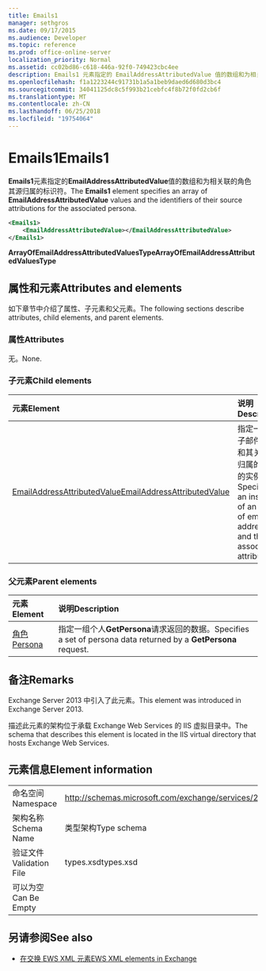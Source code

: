 ```yaml
---
title: Emails1
manager: sethgros
ms.date: 09/17/2015
ms.audience: Developer
ms.topic: reference
ms.prod: office-online-server
localization_priority: Normal
ms.assetid: cc02bd86-c618-446a-92f0-749423cbc4ee
description: Emails1 元素指定的 EmailAddressAttributedValue 值的数组和为相关联的角色其源归属的标识符。
ms.openlocfilehash: f1a1223244c91731b1a5a1beb9daed6d680d3bc4
ms.sourcegitcommit: 34041125dc8c5f993b21cebfc4f8b72f0fd2cb6f
ms.translationtype: MT
ms.contentlocale: zh-CN
ms.lasthandoff: 06/25/2018
ms.locfileid: "19754064"
---
```

# <a name="emails1"></a><span data-ttu-id="20e4d-103">Emails1</span><span class="sxs-lookup"><span data-stu-id="20e4d-103">Emails1</span></span>

<span data-ttu-id="20e4d-104">**Emails1**元素指定的**EmailAddressAttributedValue**值的数组和为相关联的角色其源归属的标识符。</span><span class="sxs-lookup"><span data-stu-id="20e4d-104">The **Emails1** element specifies an array of **EmailAddressAttributedValue** values and the identifiers of their source attributions for the associated persona.</span></span> 
  
```XML
<Emails1>
    <EmailAddressAttributedValue></EmailAddressAttributedValue>
</Emails1>
```

 <span data-ttu-id="20e4d-105">**ArrayOfEmailAddressAttributedValuesType**</span><span class="sxs-lookup"><span data-stu-id="20e4d-105">**ArrayOfEmailAddressAttributedValuesType**</span></span>
## <a name="attributes-and-elements"></a><span data-ttu-id="20e4d-106">属性和元素</span><span class="sxs-lookup"><span data-stu-id="20e4d-106">Attributes and elements</span></span>

<span data-ttu-id="20e4d-107">如下章节中介绍了属性、子元素和父元素。</span><span class="sxs-lookup"><span data-stu-id="20e4d-107">The following sections describe attributes, child elements, and parent elements.</span></span>
  
### <a name="attributes"></a><span data-ttu-id="20e4d-108">属性</span><span class="sxs-lookup"><span data-stu-id="20e4d-108">Attributes</span></span>

<span data-ttu-id="20e4d-109">无。</span><span class="sxs-lookup"><span data-stu-id="20e4d-109">None.</span></span>
  
### <a name="child-elements"></a><span data-ttu-id="20e4d-110">子元素</span><span class="sxs-lookup"><span data-stu-id="20e4d-110">Child elements</span></span>

|<span data-ttu-id="20e4d-111">**元素**</span><span class="sxs-lookup"><span data-stu-id="20e4d-111">**Element**</span></span>|<span data-ttu-id="20e4d-112">**说明**</span><span class="sxs-lookup"><span data-stu-id="20e4d-112">**Description**</span></span>|
|:-----|:-----|
|[<span data-ttu-id="20e4d-113">EmailAddressAttributedValue</span><span class="sxs-lookup"><span data-stu-id="20e4d-113">EmailAddressAttributedValue</span></span>](emailaddressattributedvalue.md) <br/> |<span data-ttu-id="20e4d-114">指定一个电子邮件地址和其关联的归属的数组的实例。</span><span class="sxs-lookup"><span data-stu-id="20e4d-114">Specifies an instance of an array of email addresses and their associated attributions.</span></span>  <br/> |
   
### <a name="parent-elements"></a><span data-ttu-id="20e4d-115">父元素</span><span class="sxs-lookup"><span data-stu-id="20e4d-115">Parent elements</span></span>

|<span data-ttu-id="20e4d-116">**元素**</span><span class="sxs-lookup"><span data-stu-id="20e4d-116">**Element**</span></span>|<span data-ttu-id="20e4d-117">**说明**</span><span class="sxs-lookup"><span data-stu-id="20e4d-117">**Description**</span></span>|
|:-----|:-----|
|[<span data-ttu-id="20e4d-118">角色</span><span class="sxs-lookup"><span data-stu-id="20e4d-118">Persona</span></span>](persona.md) <br/> |<span data-ttu-id="20e4d-119">指定一组个人**GetPersona**请求返回的数据。</span><span class="sxs-lookup"><span data-stu-id="20e4d-119">Specifies a set of persona data returned by a **GetPersona** request.</span></span>  <br/> |
   
## <a name="remarks"></a><span data-ttu-id="20e4d-120">备注</span><span class="sxs-lookup"><span data-stu-id="20e4d-120">Remarks</span></span>

<span data-ttu-id="20e4d-121">Exchange Server 2013 中引入了此元素。</span><span class="sxs-lookup"><span data-stu-id="20e4d-121">This element was introduced in Exchange Server 2013.</span></span>
  
<span data-ttu-id="20e4d-122">描述此元素的架构位于承载 Exchange Web Services 的 IIS 虚拟目录中。</span><span class="sxs-lookup"><span data-stu-id="20e4d-122">The schema that describes this element is located in the IIS virtual directory that hosts Exchange Web Services.</span></span>
  
## <a name="element-information"></a><span data-ttu-id="20e4d-123">元素信息</span><span class="sxs-lookup"><span data-stu-id="20e4d-123">Element information</span></span>

|||
|:-----|:-----|
|<span data-ttu-id="20e4d-124">命名空间</span><span class="sxs-lookup"><span data-stu-id="20e4d-124">Namespace</span></span>  <br/> |http://schemas.microsoft.com/exchange/services/2006/types  <br/> |
|<span data-ttu-id="20e4d-125">架构名称</span><span class="sxs-lookup"><span data-stu-id="20e4d-125">Schema Name</span></span>  <br/> |<span data-ttu-id="20e4d-126">类型架构</span><span class="sxs-lookup"><span data-stu-id="20e4d-126">Type schema</span></span>  <br/> |
|<span data-ttu-id="20e4d-127">验证文件</span><span class="sxs-lookup"><span data-stu-id="20e4d-127">Validation File</span></span>  <br/> |<span data-ttu-id="20e4d-128">types.xsd</span><span class="sxs-lookup"><span data-stu-id="20e4d-128">types.xsd</span></span>  <br/> |
|<span data-ttu-id="20e4d-129">可以为空</span><span class="sxs-lookup"><span data-stu-id="20e4d-129">Can Be Empty</span></span>  <br/> ||
   
## <a name="see-also"></a><span data-ttu-id="20e4d-130">另请参阅</span><span class="sxs-lookup"><span data-stu-id="20e4d-130">See also</span></span>



- [<span data-ttu-id="20e4d-131">在交换 EWS XML 元素</span><span class="sxs-lookup"><span data-stu-id="20e4d-131">EWS XML elements in Exchange</span></span>](ews-xml-elements-in-exchange.md)

